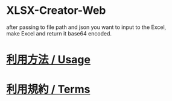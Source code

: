 # XLSX-Creator-Web
after passing to file path and json you want to input to the Excel,  
make Excel and return it base64 encoded.

# [利用方法 / Usage](/USAGE.md)
# [利用規約 / Terms](/TERMS.md)
